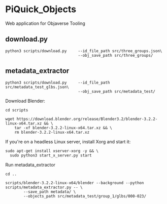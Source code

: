# PiQuick_Objects
 Web application for Objaverse Tooling

## download.py
```
python3 scripts/download.py     --id_file_path src/three_groups.json\
                                --obj_save_path src/three_groups/
```
## metadata_extractor
```
python3 scripts/download.py     --id_file_path src/metadata_test_glbs.json\
                                --obj_save_path src/metadata_test/
```

Download Blender:
```
cd scripts

wget https://download.blender.org/release/Blender3.2/blender-3.2.2-linux-x64.tar.xz && \
    tar -xf blender-3.2.2-linux-x64.tar.xz && \
    rm blender-3.2.2-linux-x64.tar.xz
```

If you're on a headless Linux server, install Xorg and start it:
```
sudo apt-get install xserver-xorg -y && \
  sudo python3 start_x_server.py start
```

Run metadata_extractor
```
cd ..

scripts/blender-3.2.2-linux-x64/blender --background --python scripts/metadata_extractor.py -- \
        --save_path metadata/ \
        --objects_path src/metadata_test/group_1/glbs/000-023/
```
<!-- \
    --cpu_count 16 \
    --run_vertex \
    --run_armature \
    --run_mesh \
    --run_poly \
    --run_material \
    --run_edge \
    --run_animation
-->
